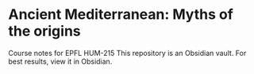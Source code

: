# Ancient Mediterranean: Myths of the origins
Course notes for EPFL HUM-215
This repository is an Obsidian vault. For best results, view it in Obsidian.
